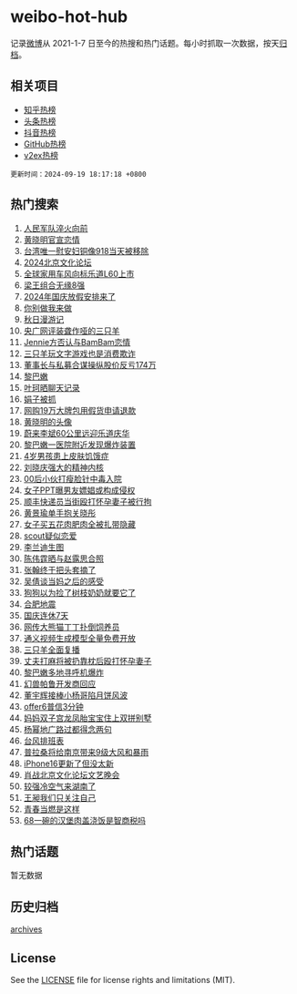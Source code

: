 # weibo-hot-hub

记录[微博](https://www.weibo.com)从 2021-1-7 日至今的热搜和热门话题。每小时抓取一次数据，按天[归档](archives)。

## 相关项目

- [知乎热榜](https://github.com/lonnyzhang423/zhihu-hot-hub)
- [头条热榜](https://github.com/lonnyzhang423/toutiao-hot-hub)
- [抖音热榜](https://github.com/lonnyzhang423/douyin-hot-hub)
- [GitHub热榜](https://github.com/lonnyzhang423/github-hot-hub)
- [v2ex热榜](https://github.com/lonnyzhang423/v2ex-hot-hub)


`更新时间：2024-09-19 18:17:18 +0800`

## 热门搜索

1. [人民军队淬火向前](https://m.weibo.cn/search?containerid=100103type%3D1%26t%3D10%26q%3D%23%E4%BA%BA%E6%B0%91%E5%86%9B%E9%98%9F%E6%B7%AC%E7%81%AB%E5%90%91%E5%89%8D%23&stream_entry_id=51&isnewpage=1&extparam=seat%3D1%26stream_entry_id%3D51%26pos%3D0%26q%3D%2523%25E4%25BA%25BA%25E6%25B0%2591%25E5%2586%259B%25E9%2598%259F%25E6%25B7%25AC%25E7%2581%25AB%25E5%2590%2591%25E5%2589%258D%2523%26cate%3D10103%26c_type%3D51%26dgr%3D0%26filter_type%3Drealtimehot%26display_time%3D1726741037%26pre_seqid%3D172674103728901234170107)
1. [黄晓明官宣恋情](https://m.weibo.cn/search?containerid=100103type%3D1%26t%3D10%26q%3D%E9%BB%84%E6%99%93%E6%98%8E%E5%AE%98%E5%AE%A3%E6%81%8B%E6%83%85&stream_entry_id=31&isnewpage=1&extparam=seat%3D1%26c_type%3D31%26lcate%3D5001%26cate%3D5001%26q%3D%25E9%25BB%2584%25E6%2599%2593%25E6%2598%258E%25E5%25AE%2598%25E5%25AE%25A3%25E6%2581%258B%25E6%2583%2585%26stream_entry_id%3D31%26pos%3D0%26flag%3D4%26dgr%3D0%26band_rank%3D1%26realpos%3D1%26filter_type%3Drealtimehot%26display_time%3D1726741037%26pre_seqid%3D172674103728901234170107)
1. [台湾唯一慰安妇铜像918当天被移除](https://m.weibo.cn/search?containerid=100103type%3D1%26t%3D10%26q%3D%23%E5%8F%B0%E6%B9%BE%E5%94%AF%E4%B8%80%E6%85%B0%E5%AE%89%E5%A6%87%E9%93%9C%E5%83%8F918%E5%BD%93%E5%A4%A9%E8%A2%AB%E7%A7%BB%E9%99%A4%23&stream_entry_id=31&isnewpage=1&extparam=seat%3D1%26c_type%3D31%26lcate%3D5001%26cate%3D5001%26q%3D%2523%25E5%258F%25B0%25E6%25B9%25BE%25E5%2594%25AF%25E4%25B8%2580%25E6%2585%25B0%25E5%25AE%2589%25E5%25A6%2587%25E9%2593%259C%25E5%2583%258F918%25E5%25BD%2593%25E5%25A4%25A9%25E8%25A2%25AB%25E7%25A7%25BB%25E9%2599%25A4%2523%26stream_entry_id%3D31%26pos%3D1%26flag%3D0%26dgr%3D0%26band_rank%3D2%26realpos%3D2%26filter_type%3Drealtimehot%26display_time%3D1726741037%26pre_seqid%3D172674103728901234170107)
1. [2024北京文化论坛](https://m.weibo.cn/search?containerid=100103type%3D1%26t%3D10%26q%3D%232024%E5%8C%97%E4%BA%AC%E6%96%87%E5%8C%96%E8%AE%BA%E5%9D%9B%23&stream_entry_id=31&isnewpage=1&extparam=seat%3D1%26c_type%3D31%26lcate%3D5001%26cate%3D5001%26q%3D%25232024%25E5%258C%2597%25E4%25BA%25AC%25E6%2596%2587%25E5%258C%2596%25E8%25AE%25BA%25E5%259D%259B%2523%26stream_entry_id%3D31%26pos%3D2%26flag%3D0%26dgr%3D0%26band_rank%3D3%26realpos%3D3%26filter_type%3Drealtimehot%26display_time%3D1726741037%26pre_seqid%3D172674103728901234170107)
1. [全球家用车风向标乐道L60上市](https://m.weibo.cn/search?containerid=100103type%3D1%26t%3D10%26q%3D%23%E5%85%A8%E7%90%83%E5%AE%B6%E7%94%A8%E8%BD%A6%E9%A3%8E%E5%90%91%E6%A0%87%E4%B9%90%E9%81%93L60%E4%B8%8A%E5%B8%82%23&stream_entry_id=31&isnewpage=1&extparam=seat%3D1%26c_type%3D31%26lcate%3D5001%26cate%3D5001%26q%3D%2523%25E5%2585%25A8%25E7%2590%2583%25E5%25AE%25B6%25E7%2594%25A8%25E8%25BD%25A6%25E9%25A3%258E%25E5%2590%2591%25E6%25A0%2587%25E4%25B9%2590%25E9%2581%2593L60%25E4%25B8%258A%25E5%25B8%2582%2523%26stream_entry_id%3D31%26pos%3D3%26adid%3D255754%26band_rank%3D4%26filter_type%3Drealtimehot%26dgr%3D0%26is_ad_pos%3D1%26topic_ad%3D1%26display_time%3D1726741037%26pre_seqid%3D172674103728901234170107)
1. [梁王组合无缘8强](https://m.weibo.cn/search?containerid=100103type%3D1%26t%3D10%26q%3D%23%E6%A2%81%E7%8E%8B%E7%BB%84%E5%90%88%E6%97%A0%E7%BC%988%E5%BC%BA%23&stream_entry_id=31&isnewpage=1&extparam=seat%3D1%26c_type%3D31%26lcate%3D5001%26cate%3D5001%26q%3D%2523%25E6%25A2%2581%25E7%258E%258B%25E7%25BB%2584%25E5%2590%2588%25E6%2597%25A0%25E7%25BC%25988%25E5%25BC%25BA%2523%26stream_entry_id%3D31%26pos%3D4%26flag%3D0%26dgr%3D0%26band_rank%3D4%26realpos%3D4%26filter_type%3Drealtimehot%26display_time%3D1726741037%26pre_seqid%3D172674103728901234170107)
1. [2024年国庆放假安排来了](https://m.weibo.cn/search?containerid=100103type%3D1%26t%3D10%26q%3D%232024%E5%B9%B4%E5%9B%BD%E5%BA%86%E6%94%BE%E5%81%87%E5%AE%89%E6%8E%92%E6%9D%A5%E4%BA%86%23&stream_entry_id=31&isnewpage=1&extparam=seat%3D1%26c_type%3D31%26lcate%3D5001%26cate%3D5001%26q%3D%25232024%25E5%25B9%25B4%25E5%259B%25BD%25E5%25BA%2586%25E6%2594%25BE%25E5%2581%2587%25E5%25AE%2589%25E6%258E%2592%25E6%259D%25A5%25E4%25BA%2586%2523%26stream_entry_id%3D31%26pos%3D5%26flag%3D0%26dgr%3D0%26band_rank%3D5%26realpos%3D5%26filter_type%3Drealtimehot%26display_time%3D1726741037%26pre_seqid%3D172674103728901234170107)
1. [你别做我来做](https://m.weibo.cn/search?containerid=100103type%3D1%26t%3D10%26q%3D%23%E4%BD%A0%E5%88%AB%E5%81%9A%E6%88%91%E6%9D%A5%E5%81%9A%23&stream_entry_id=31&isnewpage=1&extparam=seat%3D1%26c_type%3D31%26lcate%3D5001%26cate%3D5001%26q%3D%2523%25E4%25BD%25A0%25E5%2588%25AB%25E5%2581%259A%25E6%2588%2591%25E6%259D%25A5%25E5%2581%259A%2523%26stream_entry_id%3D31%26pos%3D6%26flag%3D0%26dgr%3D0%26band_rank%3D6%26realpos%3D6%26filter_type%3Drealtimehot%26display_time%3D1726741037%26pre_seqid%3D172674103728901234170107)
1. [秋日漫游记](https://m.weibo.cn/search?containerid=100103type%3D1%26t%3D10%26q%3D%23%E7%A7%8B%E6%97%A5%E6%BC%AB%E6%B8%B8%E8%AE%B0%23&stream_entry_id=31&isnewpage=1&extparam=seat%3D1%26c_type%3D31%26lcate%3D5001%26cate%3D5001%26q%3D%2523%25E7%25A7%258B%25E6%2597%25A5%25E6%25BC%25AB%25E6%25B8%25B8%25E8%25AE%25B0%2523%26dgr%3D0%26pos%3D7%26adid%3D255764%26band_rank%3D7%26stream_entry_id%3D31%26is_ad_pos%3D1%26filter_type%3Drealtimehot%26display_time%3D1726741037%26pre_seqid%3D172674103728901234170107)
1. [央广网评装聋作哑的三只羊](https://m.weibo.cn/search?containerid=100103type%3D1%26t%3D10%26q%3D%23%E5%A4%AE%E5%B9%BF%E7%BD%91%E8%AF%84%E8%A3%85%E8%81%8B%E4%BD%9C%E5%93%91%E7%9A%84%E4%B8%89%E5%8F%AA%E7%BE%8A%23&stream_entry_id=31&isnewpage=1&extparam=seat%3D1%26c_type%3D31%26lcate%3D5001%26cate%3D5001%26q%3D%2523%25E5%25A4%25AE%25E5%25B9%25BF%25E7%25BD%2591%25E8%25AF%2584%25E8%25A3%2585%25E8%2581%258B%25E4%25BD%259C%25E5%2593%2591%25E7%259A%2584%25E4%25B8%2589%25E5%258F%25AA%25E7%25BE%258A%2523%26stream_entry_id%3D31%26pos%3D8%26flag%3D2%26dgr%3D0%26band_rank%3D7%26realpos%3D7%26filter_type%3Drealtimehot%26display_time%3D1726741037%26pre_seqid%3D172674103728901234170107)
1. [Jennie方否认与BamBam恋情](https://m.weibo.cn/search?containerid=100103type%3D1%26t%3D10%26q%3D%23Jennie%E6%96%B9%E5%90%A6%E8%AE%A4%E4%B8%8EBamBam%E6%81%8B%E6%83%85%23&stream_entry_id=31&isnewpage=1&extparam=seat%3D1%26c_type%3D31%26lcate%3D5001%26cate%3D5001%26q%3D%2523Jennie%25E6%2596%25B9%25E5%2590%25A6%25E8%25AE%25A4%25E4%25B8%258EBamBam%25E6%2581%258B%25E6%2583%2585%2523%26stream_entry_id%3D31%26pos%3D9%26flag%3D1%26dgr%3D0%26band_rank%3D8%26realpos%3D8%26filter_type%3Drealtimehot%26display_time%3D1726741037%26pre_seqid%3D172674103728901234170107)
1. [三只羊玩文字游戏也是消费欺诈](https://m.weibo.cn/search?containerid=100103type%3D1%26t%3D10%26q%3D%23%E4%B8%89%E5%8F%AA%E7%BE%8A%E7%8E%A9%E6%96%87%E5%AD%97%E6%B8%B8%E6%88%8F%E4%B9%9F%E6%98%AF%E6%B6%88%E8%B4%B9%E6%AC%BA%E8%AF%88%23&stream_entry_id=31&isnewpage=1&extparam=seat%3D1%26c_type%3D31%26lcate%3D5001%26cate%3D5001%26q%3D%2523%25E4%25B8%2589%25E5%258F%25AA%25E7%25BE%258A%25E7%258E%25A9%25E6%2596%2587%25E5%25AD%2597%25E6%25B8%25B8%25E6%2588%258F%25E4%25B9%259F%25E6%2598%25AF%25E6%25B6%2588%25E8%25B4%25B9%25E6%25AC%25BA%25E8%25AF%2588%2523%26stream_entry_id%3D31%26pos%3D10%26flag%3D1%26dgr%3D0%26band_rank%3D9%26realpos%3D9%26filter_type%3Drealtimehot%26display_time%3D1726741037%26pre_seqid%3D172674103728901234170107)
1. [董事长与私募合谋操纵股价反亏174万](https://m.weibo.cn/search?containerid=100103type%3D1%26t%3D10%26q%3D%23%E8%91%A3%E4%BA%8B%E9%95%BF%E4%B8%8E%E7%A7%81%E5%8B%9F%E5%90%88%E8%B0%8B%E6%93%8D%E7%BA%B5%E8%82%A1%E4%BB%B7%E5%8F%8D%E4%BA%8F174%E4%B8%87%23&stream_entry_id=31&isnewpage=1&extparam=seat%3D1%26c_type%3D31%26lcate%3D5001%26cate%3D5001%26q%3D%2523%25E8%2591%25A3%25E4%25BA%258B%25E9%2595%25BF%25E4%25B8%258E%25E7%25A7%2581%25E5%258B%259F%25E5%2590%2588%25E8%25B0%258B%25E6%2593%258D%25E7%25BA%25B5%25E8%2582%25A1%25E4%25BB%25B7%25E5%258F%258D%25E4%25BA%258F174%25E4%25B8%2587%2523%26stream_entry_id%3D31%26pos%3D11%26flag%3D1%26dgr%3D0%26band_rank%3D10%26realpos%3D10%26filter_type%3Drealtimehot%26display_time%3D1726741037%26pre_seqid%3D172674103728901234170107)
1. [黎巴嫩](https://m.weibo.cn/search?containerid=100103type%3D1%26t%3D10%26q%3D%E9%BB%8E%E5%B7%B4%E5%AB%A9&stream_entry_id=31&isnewpage=1&extparam=seat%3D1%26c_type%3D31%26lcate%3D5001%26cate%3D5001%26q%3D%25E9%25BB%258E%25E5%25B7%25B4%25E5%25AB%25A9%26stream_entry_id%3D31%26pos%3D12%26flag%3D0%26dgr%3D0%26band_rank%3D11%26realpos%3D11%26filter_type%3Drealtimehot%26display_time%3D1726741037%26pre_seqid%3D172674103728901234170107)
1. [叶珂晒聊天记录](https://m.weibo.cn/search?containerid=100103type%3D1%26t%3D10%26q%3D%23%E5%8F%B6%E7%8F%82%E6%99%92%E8%81%8A%E5%A4%A9%E8%AE%B0%E5%BD%95%23&stream_entry_id=31&isnewpage=1&extparam=seat%3D1%26c_type%3D31%26lcate%3D5001%26cate%3D5001%26q%3D%2523%25E5%258F%25B6%25E7%258F%2582%25E6%2599%2592%25E8%2581%258A%25E5%25A4%25A9%25E8%25AE%25B0%25E5%25BD%2595%2523%26stream_entry_id%3D31%26pos%3D13%26flag%3D2%26dgr%3D0%26band_rank%3D12%26realpos%3D12%26filter_type%3Drealtimehot%26display_time%3D1726741037%26pre_seqid%3D172674103728901234170107)
1. [娟子被抓](https://m.weibo.cn/search?containerid=100103type%3D1%26t%3D10%26q%3D%E5%A8%9F%E5%AD%90%E8%A2%AB%E6%8A%93&stream_entry_id=31&isnewpage=1&extparam=seat%3D1%26c_type%3D31%26lcate%3D5001%26cate%3D5001%26q%3D%25E5%25A8%259F%25E5%25AD%2590%25E8%25A2%25AB%25E6%258A%2593%26stream_entry_id%3D31%26pos%3D14%26flag%3D2%26dgr%3D0%26band_rank%3D13%26realpos%3D13%26filter_type%3Drealtimehot%26display_time%3D1726741037%26pre_seqid%3D172674103728901234170107)
1. [网购19万大牌包用假货申请退款](https://m.weibo.cn/search?containerid=100103type%3D1%26t%3D10%26q%3D%23%E7%BD%91%E8%B4%AD19%E4%B8%87%E5%A4%A7%E7%89%8C%E5%8C%85%E7%94%A8%E5%81%87%E8%B4%A7%E7%94%B3%E8%AF%B7%E9%80%80%E6%AC%BE%23&stream_entry_id=31&isnewpage=1&extparam=seat%3D1%26c_type%3D31%26lcate%3D5001%26cate%3D5001%26q%3D%2523%25E7%25BD%2591%25E8%25B4%25AD19%25E4%25B8%2587%25E5%25A4%25A7%25E7%2589%258C%25E5%258C%2585%25E7%2594%25A8%25E5%2581%2587%25E8%25B4%25A7%25E7%2594%25B3%25E8%25AF%25B7%25E9%2580%2580%25E6%25AC%25BE%2523%26stream_entry_id%3D31%26pos%3D15%26flag%3D1%26dgr%3D0%26band_rank%3D14%26realpos%3D14%26filter_type%3Drealtimehot%26display_time%3D1726741037%26pre_seqid%3D172674103728901234170107)
1. [黄晓明的头像](https://m.weibo.cn/search?containerid=100103type%3D1%26t%3D10%26q%3D%23%E9%BB%84%E6%99%93%E6%98%8E%E7%9A%84%E5%A4%B4%E5%83%8F%23&stream_entry_id=31&isnewpage=1&extparam=seat%3D1%26c_type%3D31%26lcate%3D5001%26cate%3D5001%26q%3D%2523%25E9%25BB%2584%25E6%2599%2593%25E6%2598%258E%25E7%259A%2584%25E5%25A4%25B4%25E5%2583%258F%2523%26stream_entry_id%3D31%26pos%3D16%26flag%3D1%26dgr%3D0%26band_rank%3D15%26realpos%3D15%26filter_type%3Drealtimehot%26display_time%3D1726741037%26pre_seqid%3D172674103728901234170107)
1. [蔚来李斌60公里远迎乐道庆华](https://m.weibo.cn/search?containerid=100103type%3D1%26t%3D10%26q%3D%23%E8%94%9A%E6%9D%A5%E6%9D%8E%E6%96%8C60%E5%85%AC%E9%87%8C%E8%BF%9C%E8%BF%8E%E4%B9%90%E9%81%93%E5%BA%86%E5%8D%8E%23&stream_entry_id=31&isnewpage=1&extparam=seat%3D1%26c_type%3D31%26lcate%3D5001%26cate%3D5001%26q%3D%2523%25E8%2594%259A%25E6%259D%25A5%25E6%259D%258E%25E6%2596%258C60%25E5%2585%25AC%25E9%2587%258C%25E8%25BF%259C%25E8%25BF%258E%25E4%25B9%2590%25E9%2581%2593%25E5%25BA%2586%25E5%258D%258E%2523%26stream_entry_id%3D31%26pos%3D17%26adid%3D255723%26flag%3D0%26dgr%3D0%26band_rank%3D16%26realpos%3D16%26filter_type%3Drealtimehot%26display_time%3D1726741037%26pre_seqid%3D172674103728901234170107)
1. [黎巴嫩一医院附近发现爆炸装置](https://m.weibo.cn/search?containerid=100103type%3D1%26t%3D10%26q%3D%23%E9%BB%8E%E5%B7%B4%E5%AB%A9%E4%B8%80%E5%8C%BB%E9%99%A2%E9%99%84%E8%BF%91%E5%8F%91%E7%8E%B0%E7%88%86%E7%82%B8%E8%A3%85%E7%BD%AE%23&stream_entry_id=31&isnewpage=1&extparam=seat%3D1%26c_type%3D31%26lcate%3D5001%26cate%3D5001%26q%3D%2523%25E9%25BB%258E%25E5%25B7%25B4%25E5%25AB%25A9%25E4%25B8%2580%25E5%258C%25BB%25E9%2599%25A2%25E9%2599%2584%25E8%25BF%2591%25E5%258F%2591%25E7%258E%25B0%25E7%2588%2586%25E7%2582%25B8%25E8%25A3%2585%25E7%25BD%25AE%2523%26stream_entry_id%3D31%26pos%3D18%26flag%3D0%26dgr%3D0%26band_rank%3D17%26realpos%3D17%26filter_type%3Drealtimehot%26display_time%3D1726741037%26pre_seqid%3D172674103728901234170107)
1. [4岁男孩患上皮肤饥饿症](https://m.weibo.cn/search?containerid=100103type%3D1%26t%3D10%26q%3D%234%E5%B2%81%E7%94%B7%E5%AD%A9%E6%82%A3%E4%B8%8A%E7%9A%AE%E8%82%A4%E9%A5%A5%E9%A5%BF%E7%97%87%23&stream_entry_id=31&isnewpage=1&extparam=seat%3D1%26c_type%3D31%26lcate%3D5001%26cate%3D5001%26q%3D%25234%25E5%25B2%2581%25E7%2594%25B7%25E5%25AD%25A9%25E6%2582%25A3%25E4%25B8%258A%25E7%259A%25AE%25E8%2582%25A4%25E9%25A5%25A5%25E9%25A5%25BF%25E7%2597%2587%2523%26stream_entry_id%3D31%26pos%3D19%26flag%3D1%26dgr%3D0%26band_rank%3D18%26realpos%3D18%26filter_type%3Drealtimehot%26display_time%3D1726741037%26pre_seqid%3D172674103728901234170107)
1. [刘晓庆强大的精神内核](https://m.weibo.cn/search?containerid=100103type%3D1%26t%3D10%26q%3D%E5%88%98%E6%99%93%E5%BA%86%E5%BC%BA%E5%A4%A7%E7%9A%84%E7%B2%BE%E7%A5%9E%E5%86%85%E6%A0%B8&stream_entry_id=31&isnewpage=1&extparam=seat%3D1%26c_type%3D31%26lcate%3D5001%26cate%3D5001%26q%3D%25E5%2588%2598%25E6%2599%2593%25E5%25BA%2586%25E5%25BC%25BA%25E5%25A4%25A7%25E7%259A%2584%25E7%25B2%25BE%25E7%25A5%259E%25E5%2586%2585%25E6%25A0%25B8%26stream_entry_id%3D31%26pos%3D20%26flag%3D1%26dgr%3D0%26band_rank%3D19%26realpos%3D19%26filter_type%3Drealtimehot%26display_time%3D1726741037%26pre_seqid%3D172674103728901234170107)
1. [00后小伙打瘦脸针中毒入院](https://m.weibo.cn/search?containerid=100103type%3D1%26t%3D10%26q%3D%2300%E5%90%8E%E5%B0%8F%E4%BC%99%E6%89%93%E7%98%A6%E8%84%B8%E9%92%88%E4%B8%AD%E6%AF%92%E5%85%A5%E9%99%A2%23&stream_entry_id=31&isnewpage=1&extparam=seat%3D1%26c_type%3D31%26lcate%3D5001%26cate%3D5001%26q%3D%252300%25E5%2590%258E%25E5%25B0%258F%25E4%25BC%2599%25E6%2589%2593%25E7%2598%25A6%25E8%2584%25B8%25E9%2592%2588%25E4%25B8%25AD%25E6%25AF%2592%25E5%2585%25A5%25E9%2599%25A2%2523%26stream_entry_id%3D31%26pos%3D21%26flag%3D1%26dgr%3D0%26band_rank%3D20%26realpos%3D20%26filter_type%3Drealtimehot%26display_time%3D1726741037%26pre_seqid%3D172674103728901234170107)
1. [女子PPT曝男友嫖娼或构成侵权](https://m.weibo.cn/search?containerid=100103type%3D1%26t%3D10%26q%3D%23%E5%A5%B3%E5%AD%90PPT%E6%9B%9D%E7%94%B7%E5%8F%8B%E5%AB%96%E5%A8%BC%E6%88%96%E6%9E%84%E6%88%90%E4%BE%B5%E6%9D%83%23&stream_entry_id=31&isnewpage=1&extparam=seat%3D1%26c_type%3D31%26lcate%3D5001%26cate%3D5001%26q%3D%2523%25E5%25A5%25B3%25E5%25AD%2590PPT%25E6%259B%259D%25E7%2594%25B7%25E5%258F%258B%25E5%25AB%2596%25E5%25A8%25BC%25E6%2588%2596%25E6%259E%2584%25E6%2588%2590%25E4%25BE%25B5%25E6%259D%2583%2523%26stream_entry_id%3D31%26pos%3D22%26flag%3D0%26dgr%3D0%26band_rank%3D21%26realpos%3D21%26filter_type%3Drealtimehot%26display_time%3D1726741037%26pre_seqid%3D172674103728901234170107)
1. [顺丰快递员当街殴打怀孕妻子被行拘](https://m.weibo.cn/search?containerid=100103type%3D1%26t%3D10%26q%3D%23%E9%A1%BA%E4%B8%B0%E5%BF%AB%E9%80%92%E5%91%98%E5%BD%93%E8%A1%97%E6%AE%B4%E6%89%93%E6%80%80%E5%AD%95%E5%A6%BB%E5%AD%90%E8%A2%AB%E8%A1%8C%E6%8B%98%23&stream_entry_id=31&isnewpage=1&extparam=seat%3D1%26c_type%3D31%26lcate%3D5001%26cate%3D5001%26q%3D%2523%25E9%25A1%25BA%25E4%25B8%25B0%25E5%25BF%25AB%25E9%2580%2592%25E5%2591%2598%25E5%25BD%2593%25E8%25A1%2597%25E6%25AE%25B4%25E6%2589%2593%25E6%2580%2580%25E5%25AD%2595%25E5%25A6%25BB%25E5%25AD%2590%25E8%25A2%25AB%25E8%25A1%258C%25E6%258B%2598%2523%26stream_entry_id%3D31%26pos%3D23%26flag%3D1%26dgr%3D0%26band_rank%3D22%26realpos%3D22%26filter_type%3Drealtimehot%26display_time%3D1726741037%26pre_seqid%3D172674103728901234170107)
1. [黄景瑜单手抱关晓彤](https://m.weibo.cn/search?containerid=100103type%3D1%26t%3D10%26q%3D%E9%BB%84%E6%99%AF%E7%91%9C%E5%8D%95%E6%89%8B%E6%8A%B1%E5%85%B3%E6%99%93%E5%BD%A4&stream_entry_id=31&isnewpage=1&extparam=seat%3D1%26c_type%3D31%26lcate%3D5001%26cate%3D5001%26q%3D%25E9%25BB%2584%25E6%2599%25AF%25E7%2591%259C%25E5%258D%2595%25E6%2589%258B%25E6%258A%25B1%25E5%2585%25B3%25E6%2599%2593%25E5%25BD%25A4%26stream_entry_id%3D31%26pos%3D24%26flag%3D0%26dgr%3D0%26band_rank%3D23%26realpos%3D23%26filter_type%3Drealtimehot%26display_time%3D1726741037%26pre_seqid%3D172674103728901234170107)
1. [女子买五花肉肥肉全被扎带隐藏](https://m.weibo.cn/search?containerid=100103type%3D1%26t%3D10%26q%3D%23%E5%A5%B3%E5%AD%90%E4%B9%B0%E4%BA%94%E8%8A%B1%E8%82%89%E8%82%A5%E8%82%89%E5%85%A8%E8%A2%AB%E6%89%8E%E5%B8%A6%E9%9A%90%E8%97%8F%23&stream_entry_id=31&isnewpage=1&extparam=seat%3D1%26c_type%3D31%26lcate%3D5001%26cate%3D5001%26q%3D%2523%25E5%25A5%25B3%25E5%25AD%2590%25E4%25B9%25B0%25E4%25BA%2594%25E8%258A%25B1%25E8%2582%2589%25E8%2582%25A5%25E8%2582%2589%25E5%2585%25A8%25E8%25A2%25AB%25E6%2589%258E%25E5%25B8%25A6%25E9%259A%2590%25E8%2597%258F%2523%26stream_entry_id%3D31%26pos%3D25%26flag%3D1%26dgr%3D0%26band_rank%3D24%26realpos%3D24%26filter_type%3Drealtimehot%26display_time%3D1726741037%26pre_seqid%3D172674103728901234170107)
1. [scout疑似恋爱](https://m.weibo.cn/search?containerid=100103type%3D1%26t%3D10%26q%3D%23scout%E7%96%91%E4%BC%BC%E6%81%8B%E7%88%B1%23&stream_entry_id=31&isnewpage=1&extparam=seat%3D1%26c_type%3D31%26lcate%3D5001%26cate%3D5001%26q%3D%2523scout%25E7%2596%2591%25E4%25BC%25BC%25E6%2581%258B%25E7%2588%25B1%2523%26stream_entry_id%3D31%26pos%3D26%26flag%3D1%26dgr%3D0%26band_rank%3D25%26realpos%3D25%26filter_type%3Drealtimehot%26display_time%3D1726741037%26pre_seqid%3D172674103728901234170107)
1. [李兰迪生图](https://m.weibo.cn/search?containerid=100103type%3D1%26t%3D10%26q%3D%E6%9D%8E%E5%85%B0%E8%BF%AA%E7%94%9F%E5%9B%BE&stream_entry_id=31&isnewpage=1&extparam=seat%3D1%26c_type%3D31%26lcate%3D5001%26cate%3D5001%26q%3D%25E6%259D%258E%25E5%2585%25B0%25E8%25BF%25AA%25E7%2594%259F%25E5%259B%25BE%26stream_entry_id%3D31%26pos%3D27%26flag%3D1%26dgr%3D0%26band_rank%3D26%26realpos%3D26%26filter_type%3Drealtimehot%26display_time%3D1726741037%26pre_seqid%3D172674103728901234170107)
1. [陈伟霆晒与赵露思合照](https://m.weibo.cn/search?containerid=100103type%3D1%26t%3D10%26q%3D%23%E9%99%88%E4%BC%9F%E9%9C%86%E6%99%92%E4%B8%8E%E8%B5%B5%E9%9C%B2%E6%80%9D%E5%90%88%E7%85%A7%23&stream_entry_id=31&isnewpage=1&extparam=seat%3D1%26c_type%3D31%26lcate%3D5001%26cate%3D5001%26q%3D%2523%25E9%2599%2588%25E4%25BC%259F%25E9%259C%2586%25E6%2599%2592%25E4%25B8%258E%25E8%25B5%25B5%25E9%259C%25B2%25E6%2580%259D%25E5%2590%2588%25E7%2585%25A7%2523%26stream_entry_id%3D31%26pos%3D28%26flag%3D1%26dgr%3D0%26band_rank%3D27%26realpos%3D27%26filter_type%3Drealtimehot%26display_time%3D1726741037%26pre_seqid%3D172674103728901234170107)
1. [张翰终于把头套摘了](https://m.weibo.cn/search?containerid=100103type%3D1%26t%3D10%26q%3D%E5%BC%A0%E7%BF%B0%E7%BB%88%E4%BA%8E%E6%8A%8A%E5%A4%B4%E5%A5%97%E6%91%98%E4%BA%86&stream_entry_id=31&isnewpage=1&extparam=seat%3D1%26c_type%3D31%26lcate%3D5001%26cate%3D5001%26q%3D%25E5%25BC%25A0%25E7%25BF%25B0%25E7%25BB%2588%25E4%25BA%258E%25E6%258A%258A%25E5%25A4%25B4%25E5%25A5%2597%25E6%2591%2598%25E4%25BA%2586%26stream_entry_id%3D31%26pos%3D29%26flag%3D1%26dgr%3D0%26band_rank%3D28%26realpos%3D28%26filter_type%3Drealtimehot%26display_time%3D1726741037%26pre_seqid%3D172674103728901234170107)
1. [吴倩谈当妈之后的感受](https://m.weibo.cn/search?containerid=100103type%3D1%26t%3D10%26q%3D%E5%90%B4%E5%80%A9%E8%B0%88%E5%BD%93%E5%A6%88%E4%B9%8B%E5%90%8E%E7%9A%84%E6%84%9F%E5%8F%97&stream_entry_id=31&isnewpage=1&extparam=seat%3D1%26c_type%3D31%26lcate%3D5001%26cate%3D5001%26q%3D%25E5%2590%25B4%25E5%2580%25A9%25E8%25B0%2588%25E5%25BD%2593%25E5%25A6%2588%25E4%25B9%258B%25E5%2590%258E%25E7%259A%2584%25E6%2584%259F%25E5%258F%2597%26stream_entry_id%3D31%26pos%3D30%26flag%3D1%26dgr%3D0%26band_rank%3D29%26realpos%3D29%26filter_type%3Drealtimehot%26display_time%3D1726741037%26pre_seqid%3D172674103728901234170107)
1. [狗狗以为捡了树枝奶奶就要它了](https://m.weibo.cn/search?containerid=100103type%3D1%26t%3D10%26q%3D%E7%8B%97%E7%8B%97%E4%BB%A5%E4%B8%BA%E6%8D%A1%E4%BA%86%E6%A0%91%E6%9E%9D%E5%A5%B6%E5%A5%B6%E5%B0%B1%E8%A6%81%E5%AE%83%E4%BA%86&stream_entry_id=31&isnewpage=1&extparam=seat%3D1%26c_type%3D31%26lcate%3D5001%26cate%3D5001%26q%3D%25E7%258B%2597%25E7%258B%2597%25E4%25BB%25A5%25E4%25B8%25BA%25E6%258D%25A1%25E4%25BA%2586%25E6%25A0%2591%25E6%259E%259D%25E5%25A5%25B6%25E5%25A5%25B6%25E5%25B0%25B1%25E8%25A6%2581%25E5%25AE%2583%25E4%25BA%2586%26stream_entry_id%3D31%26pos%3D31%26flag%3D0%26dgr%3D0%26band_rank%3D30%26realpos%3D30%26filter_type%3Drealtimehot%26display_time%3D1726741037%26pre_seqid%3D172674103728901234170107)
1. [合肥地震](https://m.weibo.cn/search?containerid=100103type%3D1%26t%3D10%26q%3D%E5%90%88%E8%82%A5%E5%9C%B0%E9%9C%87&stream_entry_id=31&isnewpage=1&extparam=seat%3D1%26c_type%3D31%26lcate%3D5001%26cate%3D5001%26q%3D%25E5%2590%2588%25E8%2582%25A5%25E5%259C%25B0%25E9%259C%2587%26stream_entry_id%3D31%26pos%3D32%26flag%3D0%26dgr%3D0%26band_rank%3D31%26realpos%3D31%26filter_type%3Drealtimehot%26display_time%3D1726741037%26pre_seqid%3D172674103728901234170107)
1. [国庆连休7天](https://m.weibo.cn/search?containerid=100103type%3D1%26t%3D10%26q%3D%23%E5%9B%BD%E5%BA%86%E8%BF%9E%E4%BC%917%E5%A4%A9%23&stream_entry_id=31&isnewpage=1&extparam=seat%3D1%26c_type%3D31%26lcate%3D5001%26cate%3D5001%26q%3D%2523%25E5%259B%25BD%25E5%25BA%2586%25E8%25BF%259E%25E4%25BC%25917%25E5%25A4%25A9%2523%26stream_entry_id%3D31%26pos%3D33%26flag%3D0%26dgr%3D0%26band_rank%3D32%26realpos%3D32%26filter_type%3Drealtimehot%26display_time%3D1726741037%26pre_seqid%3D172674103728901234170107)
1. [网传大熊猫丁丁扑倒饲养员](https://m.weibo.cn/search?containerid=100103type%3D1%26t%3D10%26q%3D%23%E7%BD%91%E4%BC%A0%E5%A4%A7%E7%86%8A%E7%8C%AB%E4%B8%81%E4%B8%81%E6%89%91%E5%80%92%E9%A5%B2%E5%85%BB%E5%91%98%23&stream_entry_id=31&isnewpage=1&extparam=seat%3D1%26c_type%3D31%26lcate%3D5001%26cate%3D5001%26q%3D%2523%25E7%25BD%2591%25E4%25BC%25A0%25E5%25A4%25A7%25E7%2586%258A%25E7%258C%25AB%25E4%25B8%2581%25E4%25B8%2581%25E6%2589%2591%25E5%2580%2592%25E9%25A5%25B2%25E5%2585%25BB%25E5%2591%2598%2523%26stream_entry_id%3D31%26pos%3D34%26flag%3D0%26dgr%3D0%26band_rank%3D33%26realpos%3D33%26filter_type%3Drealtimehot%26display_time%3D1726741037%26pre_seqid%3D172674103728901234170107)
1. [通义视频生成模型全量免费开放](https://m.weibo.cn/search?containerid=100103type%3D1%26t%3D10%26q%3D%23%E9%80%9A%E4%B9%89%E8%A7%86%E9%A2%91%E7%94%9F%E6%88%90%E6%A8%A1%E5%9E%8B%E5%85%A8%E9%87%8F%E5%85%8D%E8%B4%B9%E5%BC%80%E6%94%BE%23&stream_entry_id=31&isnewpage=1&extparam=seat%3D1%26c_type%3D31%26lcate%3D5001%26cate%3D5001%26q%3D%2523%25E9%2580%259A%25E4%25B9%2589%25E8%25A7%2586%25E9%25A2%2591%25E7%2594%259F%25E6%2588%2590%25E6%25A8%25A1%25E5%259E%258B%25E5%2585%25A8%25E9%2587%258F%25E5%2585%258D%25E8%25B4%25B9%25E5%25BC%2580%25E6%2594%25BE%2523%26stream_entry_id%3D31%26pos%3D35%26adid%3D255837%26flag%3D0%26dgr%3D0%26band_rank%3D34%26realpos%3D34%26filter_type%3Drealtimehot%26display_time%3D1726741037%26pre_seqid%3D172674103728901234170107)
1. [三只羊全面复播](https://m.weibo.cn/search?containerid=100103type%3D1%26t%3D10%26q%3D%23%E4%B8%89%E5%8F%AA%E7%BE%8A%E5%85%A8%E9%9D%A2%E5%A4%8D%E6%92%AD%23&stream_entry_id=31&isnewpage=1&extparam=seat%3D1%26c_type%3D31%26lcate%3D5001%26cate%3D5001%26q%3D%2523%25E4%25B8%2589%25E5%258F%25AA%25E7%25BE%258A%25E5%2585%25A8%25E9%259D%25A2%25E5%25A4%258D%25E6%2592%25AD%2523%26stream_entry_id%3D31%26pos%3D36%26flag%3D0%26dgr%3D0%26band_rank%3D35%26realpos%3D35%26filter_type%3Drealtimehot%26display_time%3D1726741037%26pre_seqid%3D172674103728901234170107)
1. [丈夫打麻将被扔靠枕后殴打怀孕妻子](https://m.weibo.cn/search?containerid=100103type%3D1%26t%3D10%26q%3D%23%E4%B8%88%E5%A4%AB%E6%89%93%E9%BA%BB%E5%B0%86%E8%A2%AB%E6%89%94%E9%9D%A0%E6%9E%95%E5%90%8E%E6%AE%B4%E6%89%93%E6%80%80%E5%AD%95%E5%A6%BB%E5%AD%90%23&stream_entry_id=31&isnewpage=1&extparam=seat%3D1%26c_type%3D31%26lcate%3D5001%26cate%3D5001%26q%3D%2523%25E4%25B8%2588%25E5%25A4%25AB%25E6%2589%2593%25E9%25BA%25BB%25E5%25B0%2586%25E8%25A2%25AB%25E6%2589%2594%25E9%259D%25A0%25E6%259E%2595%25E5%2590%258E%25E6%25AE%25B4%25E6%2589%2593%25E6%2580%2580%25E5%25AD%2595%25E5%25A6%25BB%25E5%25AD%2590%2523%26stream_entry_id%3D31%26pos%3D37%26flag%3D0%26dgr%3D0%26band_rank%3D36%26realpos%3D36%26filter_type%3Drealtimehot%26display_time%3D1726741037%26pre_seqid%3D172674103728901234170107)
1. [黎巴嫩多地寻呼机爆炸](https://m.weibo.cn/search?containerid=100103type%3D1%26t%3D10%26q%3D%23%E9%BB%8E%E5%B7%B4%E5%AB%A9%E5%A4%9A%E5%9C%B0%E5%AF%BB%E5%91%BC%E6%9C%BA%E7%88%86%E7%82%B8%23&stream_entry_id=31&isnewpage=1&extparam=seat%3D1%26c_type%3D31%26lcate%3D5001%26cate%3D5001%26q%3D%2523%25E9%25BB%258E%25E5%25B7%25B4%25E5%25AB%25A9%25E5%25A4%259A%25E5%259C%25B0%25E5%25AF%25BB%25E5%2591%25BC%25E6%259C%25BA%25E7%2588%2586%25E7%2582%25B8%2523%26stream_entry_id%3D31%26pos%3D38%26flag%3D0%26dgr%3D0%26band_rank%3D37%26realpos%3D37%26filter_type%3Drealtimehot%26display_time%3D1726741037%26pre_seqid%3D172674103728901234170107)
1. [幻兽帕鲁开发商回应](https://m.weibo.cn/search?containerid=100103type%3D1%26t%3D10%26q%3D%23%E5%B9%BB%E5%85%BD%E5%B8%95%E9%B2%81%E5%BC%80%E5%8F%91%E5%95%86%E5%9B%9E%E5%BA%94%23&stream_entry_id=31&isnewpage=1&extparam=seat%3D1%26c_type%3D31%26lcate%3D5001%26cate%3D5001%26q%3D%2523%25E5%25B9%25BB%25E5%2585%25BD%25E5%25B8%2595%25E9%25B2%2581%25E5%25BC%2580%25E5%258F%2591%25E5%2595%2586%25E5%259B%259E%25E5%25BA%2594%2523%26stream_entry_id%3D31%26pos%3D39%26flag%3D1%26dgr%3D0%26band_rank%3D38%26realpos%3D38%26filter_type%3Drealtimehot%26display_time%3D1726741037%26pre_seqid%3D172674103728901234170107)
1. [董宇辉接棒小杨哥陷月饼风波](https://m.weibo.cn/search?containerid=100103type%3D1%26t%3D10%26q%3D%23%E8%91%A3%E5%AE%87%E8%BE%89%E6%8E%A5%E6%A3%92%E5%B0%8F%E6%9D%A8%E5%93%A5%E9%99%B7%E6%9C%88%E9%A5%BC%E9%A3%8E%E6%B3%A2%23&stream_entry_id=31&isnewpage=1&extparam=seat%3D1%26c_type%3D31%26lcate%3D5001%26cate%3D5001%26q%3D%2523%25E8%2591%25A3%25E5%25AE%2587%25E8%25BE%2589%25E6%258E%25A5%25E6%25A3%2592%25E5%25B0%258F%25E6%259D%25A8%25E5%2593%25A5%25E9%2599%25B7%25E6%259C%2588%25E9%25A5%25BC%25E9%25A3%258E%25E6%25B3%25A2%2523%26stream_entry_id%3D31%26pos%3D40%26flag%3D0%26dgr%3D0%26band_rank%3D39%26realpos%3D39%26filter_type%3Drealtimehot%26display_time%3D1726741037%26pre_seqid%3D172674103728901234170107)
1. [offer6普信3分钟](https://m.weibo.cn/search?containerid=100103type%3D1%26t%3D10%26q%3Doffer6%E6%99%AE%E4%BF%A13%E5%88%86%E9%92%9F&stream_entry_id=31&isnewpage=1&extparam=seat%3D1%26c_type%3D31%26lcate%3D5001%26cate%3D5001%26q%3Doffer6%25E6%2599%25AE%25E4%25BF%25A13%25E5%2588%2586%25E9%2592%259F%26stream_entry_id%3D31%26pos%3D41%26flag%3D1%26dgr%3D0%26band_rank%3D40%26realpos%3D40%26filter_type%3Drealtimehot%26display_time%3D1726741037%26pre_seqid%3D172674103728901234170107)
1. [妈妈双子宫龙凤胎宝宝住上双拼别墅](https://m.weibo.cn/search?containerid=100103type%3D1%26t%3D10%26q%3D%23%E5%A6%88%E5%A6%88%E5%8F%8C%E5%AD%90%E5%AE%AB%E9%BE%99%E5%87%A4%E8%83%8E%E5%AE%9D%E5%AE%9D%E4%BD%8F%E4%B8%8A%E5%8F%8C%E6%8B%BC%E5%88%AB%E5%A2%85%23&stream_entry_id=31&isnewpage=1&extparam=seat%3D1%26c_type%3D31%26lcate%3D5001%26cate%3D5001%26q%3D%2523%25E5%25A6%2588%25E5%25A6%2588%25E5%258F%258C%25E5%25AD%2590%25E5%25AE%25AB%25E9%25BE%2599%25E5%2587%25A4%25E8%2583%258E%25E5%25AE%259D%25E5%25AE%259D%25E4%25BD%258F%25E4%25B8%258A%25E5%258F%258C%25E6%258B%25BC%25E5%2588%25AB%25E5%25A2%2585%2523%26stream_entry_id%3D31%26pos%3D42%26flag%3D32768%26dgr%3D0%26band_rank%3D41%26realpos%3D41%26filter_type%3Drealtimehot%26display_time%3D1726741037%26pre_seqid%3D172674103728901234170107)
1. [杨幂地广路过都得念两句](https://m.weibo.cn/search?containerid=100103type%3D1%26t%3D10%26q%3D%23%E6%9D%A8%E5%B9%82%E5%9C%B0%E5%B9%BF%E8%B7%AF%E8%BF%87%E9%83%BD%E5%BE%97%E5%BF%B5%E4%B8%A4%E5%8F%A5%23&stream_entry_id=31&isnewpage=1&extparam=seat%3D1%26c_type%3D31%26lcate%3D5001%26cate%3D5001%26q%3D%2523%25E6%259D%25A8%25E5%25B9%2582%25E5%259C%25B0%25E5%25B9%25BF%25E8%25B7%25AF%25E8%25BF%2587%25E9%2583%25BD%25E5%25BE%2597%25E5%25BF%25B5%25E4%25B8%25A4%25E5%258F%25A5%2523%26stream_entry_id%3D31%26pos%3D43%26adid%3D254708%26flag%3D0%26dgr%3D0%26band_rank%3D42%26realpos%3D42%26filter_type%3Drealtimehot%26display_time%3D1726741037%26pre_seqid%3D172674103728901234170107)
1. [台风排班表](https://m.weibo.cn/search?containerid=100103type%3D1%26t%3D10%26q%3D%23%E5%8F%B0%E9%A3%8E%E6%8E%92%E7%8F%AD%E8%A1%A8%23&stream_entry_id=31&isnewpage=1&extparam=seat%3D1%26c_type%3D31%26lcate%3D5001%26cate%3D5001%26q%3D%2523%25E5%258F%25B0%25E9%25A3%258E%25E6%258E%2592%25E7%258F%25AD%25E8%25A1%25A8%2523%26stream_entry_id%3D31%26pos%3D44%26flag%3D0%26dgr%3D0%26band_rank%3D43%26realpos%3D43%26filter_type%3Drealtimehot%26display_time%3D1726741037%26pre_seqid%3D172674103728901234170107)
1. [普拉桑将给南京带来9级大风和暴雨](https://m.weibo.cn/search?containerid=100103type%3D1%26t%3D10%26q%3D%23%E6%99%AE%E6%8B%89%E6%A1%91%E5%B0%86%E7%BB%99%E5%8D%97%E4%BA%AC%E5%B8%A6%E6%9D%A59%E7%BA%A7%E5%A4%A7%E9%A3%8E%E5%92%8C%E6%9A%B4%E9%9B%A8%23&stream_entry_id=31&isnewpage=1&extparam=seat%3D1%26c_type%3D31%26lcate%3D5001%26cate%3D5001%26q%3D%2523%25E6%2599%25AE%25E6%258B%2589%25E6%25A1%2591%25E5%25B0%2586%25E7%25BB%2599%25E5%258D%2597%25E4%25BA%25AC%25E5%25B8%25A6%25E6%259D%25A59%25E7%25BA%25A7%25E5%25A4%25A7%25E9%25A3%258E%25E5%2592%258C%25E6%259A%25B4%25E9%259B%25A8%2523%26stream_entry_id%3D31%26pos%3D45%26flag%3D1%26dgr%3D0%26band_rank%3D44%26realpos%3D44%26filter_type%3Drealtimehot%26display_time%3D1726741037%26pre_seqid%3D172674103728901234170107)
1. [iPhone16更新了但没太新](https://m.weibo.cn/search?containerid=100103type%3D1%26t%3D10%26q%3D%23iPhone16%E6%9B%B4%E6%96%B0%E4%BA%86%E4%BD%86%E6%B2%A1%E5%A4%AA%E6%96%B0%23&stream_entry_id=31&isnewpage=1&extparam=seat%3D1%26c_type%3D31%26lcate%3D5001%26cate%3D5001%26q%3D%2523iPhone16%25E6%259B%25B4%25E6%2596%25B0%25E4%25BA%2586%25E4%25BD%2586%25E6%25B2%25A1%25E5%25A4%25AA%25E6%2596%25B0%2523%26stream_entry_id%3D31%26pos%3D46%26flag%3D1%26dgr%3D0%26band_rank%3D45%26realpos%3D45%26filter_type%3Drealtimehot%26display_time%3D1726741037%26pre_seqid%3D172674103728901234170107)
1. [肖战北京文化论坛文艺晚会](https://m.weibo.cn/search?containerid=100103type%3D1%26t%3D10%26q%3D%23%E8%82%96%E6%88%98%E5%8C%97%E4%BA%AC%E6%96%87%E5%8C%96%E8%AE%BA%E5%9D%9B%E6%96%87%E8%89%BA%E6%99%9A%E4%BC%9A%23&stream_entry_id=31&isnewpage=1&extparam=seat%3D1%26c_type%3D31%26lcate%3D5001%26cate%3D5001%26q%3D%2523%25E8%2582%2596%25E6%2588%2598%25E5%258C%2597%25E4%25BA%25AC%25E6%2596%2587%25E5%258C%2596%25E8%25AE%25BA%25E5%259D%259B%25E6%2596%2587%25E8%2589%25BA%25E6%2599%259A%25E4%25BC%259A%2523%26stream_entry_id%3D31%26pos%3D47%26flag%3D1%26dgr%3D0%26band_rank%3D46%26realpos%3D46%26filter_type%3Drealtimehot%26display_time%3D1726741037%26pre_seqid%3D172674103728901234170107)
1. [较强冷空气来湖南了](https://m.weibo.cn/search?containerid=100103type%3D1%26t%3D10%26q%3D%23%E8%BE%83%E5%BC%BA%E5%86%B7%E7%A9%BA%E6%B0%94%E6%9D%A5%E6%B9%96%E5%8D%97%E4%BA%86%23&stream_entry_id=31&isnewpage=1&extparam=seat%3D1%26c_type%3D31%26lcate%3D5001%26cate%3D5001%26q%3D%2523%25E8%25BE%2583%25E5%25BC%25BA%25E5%2586%25B7%25E7%25A9%25BA%25E6%25B0%2594%25E6%259D%25A5%25E6%25B9%2596%25E5%258D%2597%25E4%25BA%2586%2523%26stream_entry_id%3D31%26pos%3D48%26flag%3D1%26dgr%3D0%26band_rank%3D47%26realpos%3D47%26filter_type%3Drealtimehot%26display_time%3D1726741037%26pre_seqid%3D172674103728901234170107)
1. [王昶我们只关注自己](https://m.weibo.cn/search?containerid=100103type%3D1%26t%3D10%26q%3D%23%E7%8E%8B%E6%98%B6%E6%88%91%E4%BB%AC%E5%8F%AA%E5%85%B3%E6%B3%A8%E8%87%AA%E5%B7%B1%23&stream_entry_id=31&isnewpage=1&extparam=seat%3D1%26c_type%3D31%26lcate%3D5001%26cate%3D5001%26q%3D%2523%25E7%258E%258B%25E6%2598%25B6%25E6%2588%2591%25E4%25BB%25AC%25E5%258F%25AA%25E5%2585%25B3%25E6%25B3%25A8%25E8%2587%25AA%25E5%25B7%25B1%2523%26stream_entry_id%3D31%26pos%3D49%26flag%3D1%26dgr%3D0%26band_rank%3D48%26realpos%3D48%26filter_type%3Drealtimehot%26display_time%3D1726741037%26pre_seqid%3D172674103728901234170107)
1. [青春当燃是这样](https://m.weibo.cn/search?containerid=100103type%3D1%26t%3D10%26q%3D%23%E9%9D%92%E6%98%A5%E5%BD%93%E7%87%83%E6%98%AF%E8%BF%99%E6%A0%B7%23&stream_entry_id=31&isnewpage=1&extparam=seat%3D1%26c_type%3D31%26lcate%3D5001%26cate%3D5001%26q%3D%2523%25E9%259D%2592%25E6%2598%25A5%25E5%25BD%2593%25E7%2587%2583%25E6%2598%25AF%25E8%25BF%2599%25E6%25A0%25B7%2523%26stream_entry_id%3D31%26pos%3D50%26flag%3D1%26dgr%3D0%26band_rank%3D49%26realpos%3D49%26filter_type%3Drealtimehot%26display_time%3D1726741037%26pre_seqid%3D172674103728901234170107)
1. [68一碗的汉堡肉盖浇饭是智商税吗](https://m.weibo.cn/search?containerid=100103type%3D1%26t%3D10%26q%3D%2368%E4%B8%80%E7%A2%97%E7%9A%84%E6%B1%89%E5%A0%A1%E8%82%89%E7%9B%96%E6%B5%87%E9%A5%AD%E6%98%AF%E6%99%BA%E5%95%86%E7%A8%8E%E5%90%97%23&stream_entry_id=31&isnewpage=1&extparam=seat%3D1%26c_type%3D31%26lcate%3D5001%26cate%3D5001%26q%3D%252368%25E4%25B8%2580%25E7%25A2%2597%25E7%259A%2584%25E6%25B1%2589%25E5%25A0%25A1%25E8%2582%2589%25E7%259B%2596%25E6%25B5%2587%25E9%25A5%25AD%25E6%2598%25AF%25E6%2599%25BA%25E5%2595%2586%25E7%25A8%258E%25E5%2590%2597%2523%26stream_entry_id%3D31%26pos%3D51%26flag%3D1%26dgr%3D0%26band_rank%3D50%26realpos%3D50%26filter_type%3Drealtimehot%26display_time%3D1726741037%26pre_seqid%3D172674103728901234170107)

## 热门话题

暂无数据

## 历史归档

[archives](archives)

## License

See the [LICENSE](LICENSE) file for license rights and limitations (MIT).
